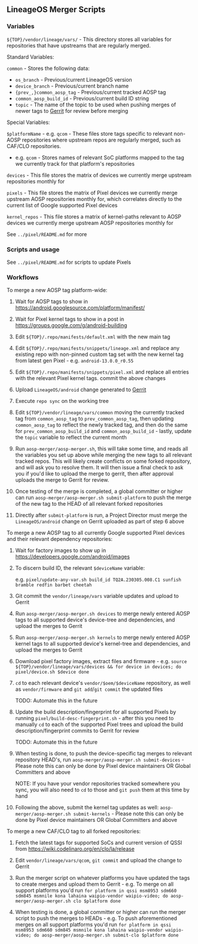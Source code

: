 ## LineageOS Merger Scripts

### Variables

`${TOP}/vendor/lineage/vars/` - This directory stores all variables for repositories that have upstreams that are regularly merged.

Standard Variables:

`common` - Stores the following data:

* `os_branch` - Previous/current LineageOS version
* `device_branch` - Previous/current branch name
* `{prev_,}common_aosp_tag` - Previous/current tracked AOSP tag
* `common_aosp_build_id` - Previous/current build ID string
* `topic` - The name of the topic to be used when pushing merges of newer tags to [Gerrit](https://review.lineageos.org) for review before merging

Special Variables:

`$platformName` - e.g. `qcom` - These files store tags specific to relevant non-AOSP repositories where upstream repos are regularly merged, such as CAF/CLO repositories.

* e.g. `qcom` - Stores names of relevant SoC platforms mapped to the tag we currently track for that platform's repositories

`devices` - This file stores the matrix of devices we currently merge upstream repositories monthly for

`pixels` - This file stores the matrix of Pixel devices we currently merge upstream AOSP repositories monthly for, which correlates directly to the current list of Google supported Pixel devices

`kernel_repos` - This file stores a matrix of kernel-paths relevant to AOSP devices we currently merge upstream AOSP repositories monthly for

See `../pixel/README.md` for more

### Scripts and usage

See `../pixel/README.md` for scripts to update Pixels

### Workflows

To merge a new AOSP tag platform-wide:

1. Wait for AOSP tags to show in https://android.googlesource.com/platform/manifest/

2. Wait for Pixel kernel tags to show in a post in https://groups.google.com/g/android-building

3. Edit `${TOP}/.repo/manifests/default.xml` with the new main tag

4. Edit `${TOP}/.repo/manifests/snippets/lineage.xml` and replace any existing repo with non-pinned custom tag set with the new kernel tag from latest gen Pixel - e.g. `android-13.0.0_r0.55`

5. Edit `${TOP}/.repo/manifests/snippets/pixel.xml` and replace all entries with the relevant Pixel kernel tags. commit the above changes

6. Upload `LineageOS/android` change generated to [Gerrit](https://review.lineageos.org)

7. Execute `repo sync` on the working tree

8.  Edit `${TOP}/vendor/lineage/vars/common` moving the currently tracked tag from `common_aosp_tag` to `prev_common_aosp_tag`, then updating `common_aosp_tag` to reflect the newly tracked tag, and then do the same for `prev_common_aosp_build_id` and `common_aosp_build_id` - lastly, update the `topic` variable to reflect the current month

9. Run `aosp-merger/aosp-merger.sh`, this will take some time, and reads all the variables you set up above while merging the new tags to all relevant tracked repos. This will likely create conflicts on some forked repository, and will ask you to resolve them. It will then issue a final check to ask you if you'd like to upload the merge to gerrit, then after approval uploads the merge to Gerrit for review.

10. Once testing of the merge is completed, a global committer or higher can run `aosp-merger/aosp-merger.sh submit-platform` to push the merge of the new tag to the HEAD of all relevant forked repositories

11. Directly after `submit-platform` is run, a Project Director must merge the `LineageOS/android` change on Gerrit uploaded as part of step 6 above

To merge a new AOSP tag to all currently Google supported Pixel devices and their relevant dependency repositories:

1. Wait for factory images to show up in https://developers.google.com/android/images

2. To discern build ID, the relevant `$deviceName` variable:

   e.g. `pixel/update-any-var.sh build_id TQ2A.230305.008.C1 sunfish bramble redfin barbet cheetah`

3. Git commit the `vendor/lineage/vars` variable updates and upload to Gerrit

4. Run `aosp-merger/aosp-merger.sh devices` to merge newly entered AOSP tags to all supported device's device-tree and dependencies, and upload the merges to Gerrit

5. Run `aosp-merger/aosp-merger.sh kernels` to merge newly entered AOSP kernel tags to all supported device's kernel-tree and dependencies, and upload the merges to Gerrit

6. Download pixel factory images, extract files and firmware - e.g. `source ${TOP}/vendor/lineage/vars/devices && for device in devices; do pixel/device.sh $device done`

7. `cd` to each relevant device's `vendor/$oem/$deviceName` repository, as well as `vendor/firmware` and `git add`/`git commit` the updated files

   TODO: Automate this in the future

8. Update the build description/fingerprint for all supported Pixels by running `pixel/build-desc-fingerprint.sh` - after this you need to manually `cd` to each of the supported Pixel trees and upload the build description/fingerprint commits to Gerrit for review

   TODO: Automate this in the future

9. When testing is done, to push the device-specific tag merges to relevant repository HEAD's, run `aosp-merger/aosp-merger.sh submit-devices` - Please note this can only be done by Pixel device maintainers OR Global Committers and above

    NOTE: If you have your vendor repositories tracked somewhere you sync, you will also need to `cd` to those and `git push` them at this time by hand

10. Following the above, submit the kernel tag updates as well: `aosp-merger/aosp-merger.sh submit-kernels` - Please note this can only be done by Pixel device maintainers OR Global Committers and above

To merge a new CAF/CLO tag to all forked repositories:

1. Fetch the latest tags for supported SoCs and current version of QSSI from https://wiki.codelinaro.org/en/clo/la/release

2. Edit `vendor/lineage/vars/qcom`, `git commit` and upload the change to Gerrit

3. Run the merger script on whatever platforms you have updated the tags to create merges and upload them to Gerrit - e.g. To merge on all support platforms you'd run `for platform in qssi msm8953 sdm660 sdm845 msmnile kona lahaina waipio-vendor waipio-video; do aosp-merger/aosp-merger.sh clo $platform done`

4. When testing is done, a global committer or higher can run the merger script to push the merges to HEADs - e.g. To push aforementioned merges on all support platforms you'd run `for platform in qssi msm8953 sdm660 sdm845 msmnile kona lahaina waipio-vendor waipio-video; do aosp-merger/aosp-merger.sh submit-clo $platform done`
